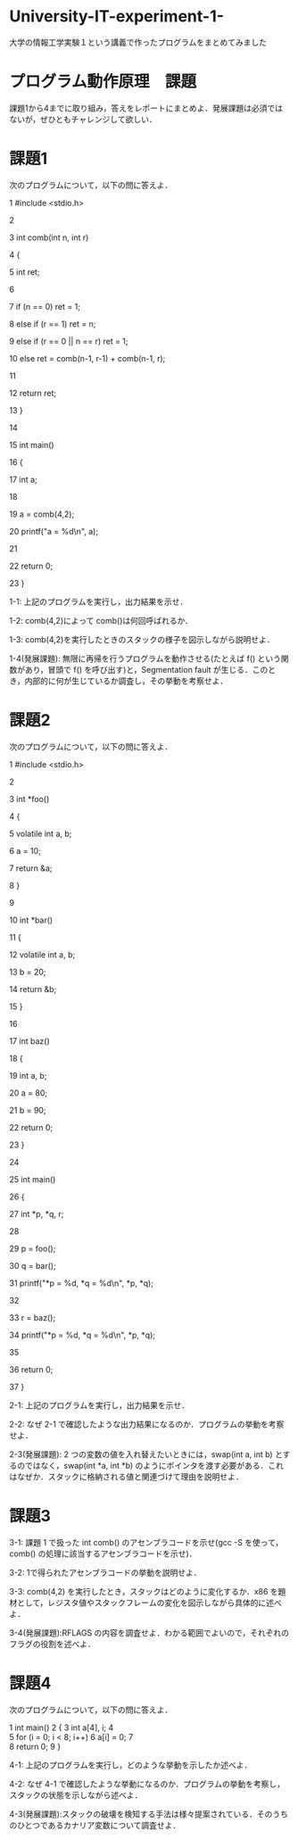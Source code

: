 # University-IT-experiment-1-
大学の情報工学実験１という講義で作ったプログラムをまとめてみました

# プログラム動作原理　課題

課題1から4までに取り組み，答えをレポートにまとめよ．発展課題は必須ではないが，ぜひともチャレンジして欲しい．
# 課題1
次のプログラムについて，以下の問に答えよ．

		
  1	#include <stdio.h>
  
  2
  
  3	int comb(int n, int r)
  
  4	{
  
  5		int ret;
  
  6
  
  7		if (n == 0) ret = 1;
  
  8		else if (r == 1) ret = n;
  
  9		else if (r == 0 || n == r) ret = 1;
 
 10		else ret = comb(n-1, r-1) + comb(n-1, r);
 
 11
 
 12		return ret;
 
 13	}
 
 14
 
 15	int main()
 
 16	{
 
 17		int a;
 
 18
 
 19		a = comb(4,2);
 
 20		printf("a = %d\n", a);
 
 21
 
 22		return 0;
 
 23	}


1-1: 上記のプログラムを実行し，出力結果を示せ．

1-2: comb(4,2)によって comb()は何回呼ばれるか．

1-3: comb(4,2)を実行したときのスタックの様子を図示しながら説明せよ．

1-4(発展課題): 無限に再帰を行うプログラムを動作させる(たとえば f() という関数があり，冒頭で f() を呼び出す)と，Segmentation fault が生じる．このとき，内部的に何が生じているか調査し，その挙動を考察せよ．

# 課題2
次のプログラムについて，以下の問に答えよ．

	    
  1	#include <stdio.h>
  
  2
  
  3	int *foo()
  
  4	{
  
  5		volatile int a, b;
  
  6		a = 10;
  
  7		return &a;
  
  8	}
  
  9
 
 10	int *bar()
 
 11	{
 
 12		volatile int a, b;
 
 13		b = 20;
 
 14		return &b;
 
 15	}
 
 16
 
 17	int baz()
 
 18	{
 
 19		int a, b;
 
 20		a = 80;
 
 21		b = 90;
 
 22		return 0;
 
 23	}
 
 24
 
 25	int main()
 
 26	{
 
 27		int *p, *q, r;
 
 28
 
 29		p = foo();
 
 30		q = bar();
 
 31		printf("*p = %d, *q = %d\n", *p, *q);
 
 32
 
 33		r = baz();
 
 34		printf("*p = %d, *q = %d\n", *p, *q);
 
 35
 
 36		return 0;
 
 37	}

	  
2-1: 上記のプログラムを実行し，出力結果を示せ．

2-2: なぜ 2-1 で確認したような出力結果になるのか．プログラムの挙動を考察せよ．

2-3(発展課題): 2 つの変数の値を入れ替えたいときには，swap(int a, int b) とするのではなく，swap(int *a, int *b) のようにポインタを渡す必要がある．これはなぜか．スタックに格納される値と関連づけて理由を説明せよ．

# 課題3
3-1: 課題 1 で扱った int comb() のアセンブラコードを示せ(gcc -S を使って，comb() の処理に該当するアセンブラコードを示せ)．

3-2: 1で得られたアセンブラコードの挙動を説明せよ．

3-3: comb(4,2) を実行したとき，スタックはどのように変化するか．x86 を題材として，レジスタ値やスタックフレームの変化を図示しながら具体的に述べよ．

3-4(発展課題):RFLAGS の内容を調査せよ．わかる範囲でよいので，それぞれのフラグの役割を述べよ．

# 課題4
次のプログラムについて，以下の問に答えよ．

	    
 1   int main()
 2   {
 3       int a[4], i;
 4		
 5       for (i = 0; i < 8; i++)
 6           a[i] = 0;
 7	
 8       return 0;
 9   }
            
	  
4-1: 上記のプログラムを実行し，どのような挙動を示したか述べよ．

4-2: なぜ 4-1 で確認したような挙動になるのか．プログラムの挙動を考察し，スタックの状態を示しながら述べよ．

4-3(発展課題):スタックの破壊を検知する手法は様々提案されている．そのうちのひとつであるカナリア変数について調査せよ．
